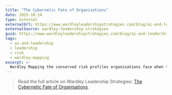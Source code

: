 ```yaml
---
title: "The Cybernetic Fate of Organisations"
date: 2025-10-14
type: external
externalUrl: https://www.wardleyleadershipstrategies.com/blog/ai-and-leadership/cybernetic-fate-of-organisations
externalSource: wardley-leadership-strategies
guid: https://www.wardleyleadershipstrategies.com/blog/ai-and-leadership/cybernetic-fate-of-organisations
tags:
  - ai-and-leadership
  - leadership
  - risk
  - wardley-mapping
excerpt: >-
  Wardley Mapping the conserved risk profiles organisations face when they attenuate or amplify variety.
---
```


> Read the full article on Wardley Leadership Strategies: [The Cybernetic Fate of Organisations](https://www.wardleyleadershipstrategies.com/blog/ai-and-leadership/cybernetic-fate-of-organisations).
